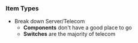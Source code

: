 ### Item Types
- Break down Server/Telecom
  - **Components** don't have a good place to go
  - **Switches** are the majority of telecom
